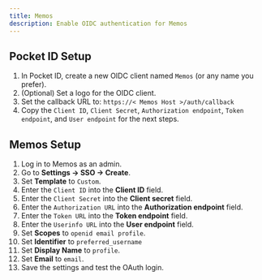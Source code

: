 ```yaml
---
title: Memos
description: Enable OIDC authentication for Memos
---
```


## Pocket ID Setup

1. In Pocket ID, create a new OIDC client named `Memos` (or any name you prefer).
2. (Optional) Set a logo for the OIDC client.
3. Set the callback URL to: `https://< Memos Host >/auth/callback`
4. Copy the `Client ID`, `Client Secret`, `Authorization endpoint`, `Token endpoint`, and `User endpoint` for the next steps.

## Memos Setup

1. Log in to Memos as an admin.
2. Go to **Settings → SSO → Create**.
3. Set **Template** to `Custom`.
4. Enter the `Client ID` into the **Client ID** field.
5. Enter the `Client Secret` into the **Client secret** field.
6. Enter the `Authorization URL` into the **Authorization endpoint** field.
7. Enter the `Token URL` into the **Token endpoint** field.
8. Enter the `Userinfo URL` into the **User endpoint** field.
9. Set **Scopes** to `openid email profile`.
10. Set **Identifier** to `preferred_username`
11. Set **Display Name** to `profile`.
12. Set **Email** to `email`.
13. Save the settings and test the OAuth login.
